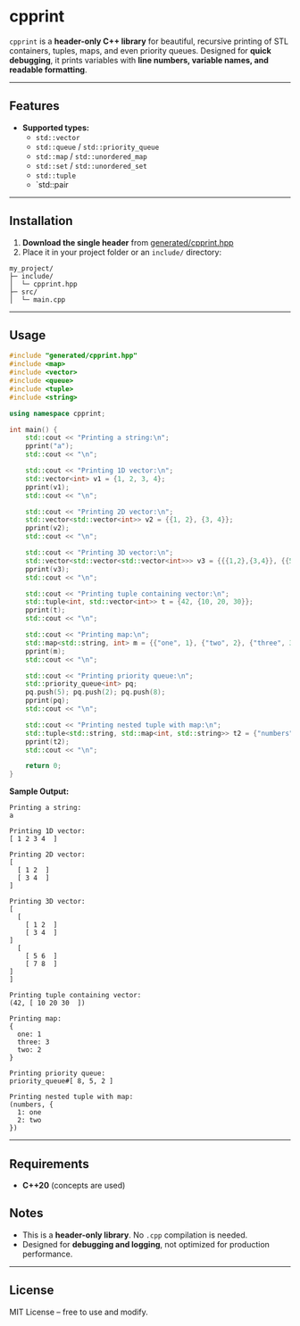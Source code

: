 # cpprint

`cpprint` is a **header-only C++ library** for beautiful, recursive printing of STL containers, tuples, maps, and even priority queues. Designed for **quick debugging**, it prints variables with **line numbers, variable names, and readable formatting**.

---

## Features

- **Supported types:**
    - `std::vector`
    - `std::queue` / `std::priority_queue`
    - `std::map` / `std::unordered_map`
    - `std::set` / `std::unordered_set`
    - `std::tuple`
    - `std::pair
---

## Installation

1. **Download the single header** from [generated/cpprint.hpp](generated/cpprint.hpp)
2. Place it in your project folder or an `include/` directory:

```
my_project/
├─ include/
│  └─ cpprint.hpp
├─ src/
│  └─ main.cpp
```

---

## Usage

```cpp
#include "generated/cpprint.hpp"
#include <map>
#include <vector>
#include <queue>
#include <tuple>
#include <string>

using namespace cpprint;

int main() {
    std::cout << "Printing a string:\n";
    pprint("a");
    std::cout << "\n";

    std::cout << "Printing 1D vector:\n";
    std::vector<int> v1 = {1, 2, 3, 4};
    pprint(v1);
    std::cout << "\n";

    std::cout << "Printing 2D vector:\n";
    std::vector<std::vector<int>> v2 = {{1, 2}, {3, 4}};
    pprint(v2);
    std::cout << "\n";

    std::cout << "Printing 3D vector:\n";
    std::vector<std::vector<std::vector<int>>> v3 = {{{1,2},{3,4}}, {{5,6},{7,8}}};
    pprint(v3);
    std::cout << "\n";

    std::cout << "Printing tuple containing vector:\n";
    std::tuple<int, std::vector<int>> t = {42, {10, 20, 30}};
    pprint(t);
    std::cout << "\n";

    std::cout << "Printing map:\n";
    std::map<std::string, int> m = {{"one", 1}, {"two", 2}, {"three", 3}};
    pprint(m);
    std::cout << "\n";

    std::cout << "Printing priority queue:\n";
    std::priority_queue<int> pq;
    pq.push(5); pq.push(2); pq.push(8);
    pprint(pq);
    std::cout << "\n";

    std::cout << "Printing nested tuple with map:\n";
    std::tuple<std::string, std::map<int, std::string>> t2 = {"numbers", {{1,"one"}, {2,"two"}}};
    pprint(t2);
    std::cout << "\n";

    return 0;
}
```

**Sample Output:**

```
Printing a string:
a

Printing 1D vector:
[ 1 2 3 4  ]

Printing 2D vector:
[
  [ 1 2  ]
  [ 3 4  ]
]

Printing 3D vector:
[
  [
    [ 1 2  ]
    [ 3 4  ]
]
  [
    [ 5 6  ]
    [ 7 8  ]
]
]

Printing tuple containing vector:
(42, [ 10 20 30  ])

Printing map:
{
  one: 1
  three: 3
  two: 2
}

Printing priority queue:
priority_queue#[ 8, 5, 2 ]

Printing nested tuple with map:
(numbers, {
  1: one
  2: two
})
```

---

## Requirements

- **C++20** (concepts are used)

## Notes

- This is a **header-only library**. No `.cpp` compilation is needed.
- Designed for **debugging and logging**, not optimized for production performance.

---

## License

MIT License – free to use and modify.